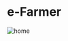 # e-Farmer
![home](https://user-images.githubusercontent.com/56249263/167994697-92736efc-9800-4b2d-9d6b-4d14e2a89767.PNG)

